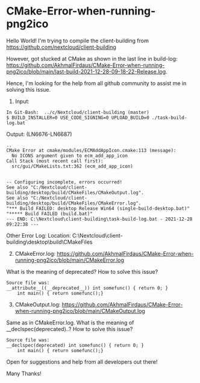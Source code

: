 # CMake-Error-when-running-png2ico

Hello World! I'm trying to compile the client-building from https://github.com/nextcloud/client-building

However, got stucked at CMake as shown in the last line in build-log: https://github.com/AkhmalFirdaus/CMake-Error-when-running-png2ico/blob/main/last-build-2021-12-28-09-18-22-Release.log.

Hence, I'm looking for the help from all github community to assist me in solving this issue.

1) Input:
```
In Git-Bash:  ../c/Nextcloud/client-building (master)
$ BUILD_INSTALLER=0 USE_CODE_SIGNING=0 UPLOAD_BUILD=0 ./task-build-log.bat
```

Output: (LN6676-LN6687)
```
..
CMake Error at cmake/modules/ECMAddAppIcon.cmake:113 (message):
  No ICONS argument given to ecm_add_app_icon
Call Stack (most recent call first):
  src/gui/CMakeLists.txt:362 (ecm_add_app_icon)


-- Configuring incomplete, errors occurred!
See also "C:/Nextcloud/client-building/desktop/build/CMakeFiles/CMakeOutput.log".
See also "C:/Nextcloud/client-building/desktop/build/CMakeFiles/CMakeError.log".
"*** Build FAILED: desktop Release Win64 (single-build-desktop.bat)"
"***** Build FAILED (build.bat)"
--- END: C:\Nextcloud\client-building\task-build-log.bat - 2021-12-28 09:22:38 ---
```

Other Error Log:
Location: C:\Nextcloud\client-building\desktop\build\CMakeFiles

2) CMakeError.log: https://github.com/AkhmalFirdaus/CMake-Error-when-running-png2ico/blob/main/CMakeError.log

What is the meaning of deprecated? How to solve this issue?
````
Source file was:
__attribute__((__deprecated__)) int somefunc() { return 0; }
    int main() { return somefunc();}
````


3) CMakeOutput.log: https://github.com/AkhmalFirdaus/CMake-Error-when-running-png2ico/blob/main/CMakeOutput.log

Same as in CMakeError.log. What is the meaning of __declspec(deprecated)..? How to solve this issue?
````
Source file was:
__declspec(deprecated) int somefunc() { return 0; }
    int main() { return somefunc();}
````

Open for suggestions and help from all developers out there! 

Many Thanks!
